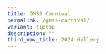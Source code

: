 ```yaml
---
title: GMSS Carnival
permalink: /gmss-carnival/
variant: tiptap
description: ""
third_nav_title: 2024 Gallery
---
```

